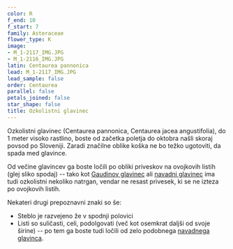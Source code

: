 ```yaml
---
color: R
f_end: 10
f_start: 7
family: Asteraceae
flower_type: K
image:
- M_1-2117_IMG.JPG
- M_1-2116_IMG.JPG
latin: Centaurea pannonica
lead: M_1-2117_IMG.JPG
lead_sample: false
order: Centaurea
parallel: false
petals_joined: false
star_shape: false
title: Ozkolistni glavinec
---
```

Ozkolistni glavinec (Centaurea pannonica, Centaurea jacea angustifolia), do 1 meter visoko rastlino, boste od začetka poletja do oktobra našli skoraj povsod po Sloveniji. Zaradi značilne oblike koška ne bo težko ugotoviti, da spada med glavince.

Od večine glavincev ga boste ločili po obliki priveskov na ovojkovih listih (glej sliko spodaj) -- tako kot [Gaudinov glavinec](../centaureagaudinii/) ali [navadni glavinec](../centaureajacea/) ima tudi ozkolistni nekoliko natrgan, vendar ne resast privesek, ki se ne izteza po ovojkovih listih.

Nekateri drugi prepoznavni znaki so še:

-   Steblo je razvejeno že v spodnji polovici
-   Listi so suličasti, celi, podolgovati (več kot osemkrat daljši od svoje širine) -- po tem ga boste tudi ločili od zelo podobnega [navadnega glavinca](../centaureajacea/).
